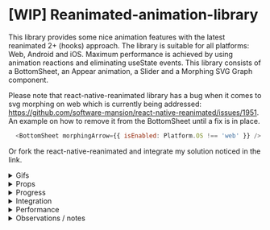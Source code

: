 # [WIP] Reanimated-animation-library
This library provides some nice animation features with the latest reanimated 2+ (hooks) approach. The library is suitable for all platforms: Web, Android and iOS. Maximum performance is achieved by using animation reactions and eliminating useState events. This library consists of a BottomSheet, an Appear animation, a Slider and a Morphing SVG Graph component.

Please note that react-native-reanimated library has a bug when it comes to svg morphing on web which is currently being addressed: https://github.com/software-mansion/react-native-reanimated/issues/1951. An example on how to remove it from the BottomSheet until a fix is in place.
```Javascript
  <BottomSheet morphingArrow={{ isEnabled: Platform.OS !== 'web' }} />
```

Or fork the react-native-reanimated and integrate my solution noticed in the link.

<details>
  <summary>Gifs</summary>
  
  ## BottomSheet
![Alt Text](https://media.giphy.com/media/Ik9LNWjdCMrvGg5ToJ/giphy.gif)
![Alt Text](https://media.giphy.com/media/HF6U0tvtuE7UQra27j/giphy.gif)
![Alt Text](https://media.giphy.com/media/z386AcY2dPdthZLJKz/giphy.gif)
</details>
<details>
  <summary>Props</summary>
  
  ## BottomSheet
  
  | Prop | Type | Description | 
| :--- | :---: | :---:|
  | scrollY | Animated.SharedValue<number> | An outside prop that can be connected to the BottomSheet. Then it reacts to other scroll events
  | snapEffectDirection | Animated.SharedValue<string> | Used together with SnapEffect component. It tells the BottomSheet how to react to the effect. Please look in examples for more information
  | snapPointBottom* | number | this prop is required for the BottomSheet to work
  | isScrollableOffset | number | In some cases there can be a header or an outside component that will fill some of the screen. If this is the case then the BottomSheet needs to know the height dimensions of these components in order to determine scrollability correct.
  | isStaticOffset | number | Same concept as for isScrollableOffset but instead of determine scrollability then it determins when the snappable effect will be enabled / disabled. Etc. if the background content do not overlap the BottomSheet, then there is no need for the SnapEffect. This prop helps to finetune when this effect triggers
  | borderTopRightRadius and borderTopLeftRadius | number | Sets the border top radius'
  | backgroundColor | string | Sets the background color
  | contentComponent | node | Content component
  | footerComponent | node | Footer component
  | headerComponent | node | Header component
  | hideFooterOnCardCollapse | object | { isEnabled: boolean, offset: number }
  | hideContentOnCardCollapse | object | { isEnabled: boolean, offset: number }
  | scrollArrowTopComponent | node | Scroll arrow top component
  | scrollArrowBottomComponent | node | Scroll arrow bottom component
  | scrollArrows = { isEnabled: boolean, fill: string, dimensions: number, topArrowOffset: number, bottomArrowOffset: number } | object | When there is no scrollArrowBottom- or top component then this object can be used for styling the scroll arrows.
  | extraSnapPointBottomOffset | number | Minor differences occours depending on the Platform. This prop helps to get the perfect snap point on all platforms
  | header = { height: number } | object | If there is no header component then this object can be used to style the header
  | morphingArrow = { isEnabled: boolean, offset: number, fill: string } | object | As there currently is a bug on web when interpolating SVG's with reanimated, then the morphing arrow can be disabled for specific platforms using this prop
  | fadingScrollEdges = { isEnabled: boolean, androidFadingEdgeLength: number, iOSAndWebFadingEdgeHeight: number, nativeBackgroundColor: string, webBackgroundColorTop: { from: string to: string}, webBackgroundColorBottom: { from: string, to: string } | object | This prop ensures that there is a scrolling edge when the content is scrollable
  | getCurrentConfigRequest(config) | function | This function will provide the current configuration
  | onLayoutRequest(cardHeight) | function | In some use cases the card height of the BottomSheet might become useful
  | resetCardPosition | boolean | In some cases where there is no rerendering effect when changing screens etc. then this helper will ensure that the card will fold out nicely if its initially collapsed
  
</details>
<details>
  <summary>Progress</summary>
  
  ## Current progress
  
- [x] ScrollViewKeyboardAvoid. Personally I have had troubles using the KeyboardAvoidView from react-native where I am limited to only use one behaviour. This approach uses two behaviours at the same time with reanimated. First it manipulates the translationY position so the content container floats above the keyboard. Secondly it changes the height of the content container so a nice scroll-to-focused-input gets triggered. A minimum requirement for this approach to work is to use this library's ```<InputField />```. Multiple examples can be found in the project Example folder.
- [x] InputField. This is a component that is connected to the above ScrollViewKeyboardAvoid. When focused and the minimum requirements for ScrollViewKeyboardAvoid is met, then a smooth scroll-to-focused-input field event will trigger.
- [x] BottomSheet
  - [x] Static event: When background content is not scrollable then the background content should not be snappable
  - [x] Scroll arrows that appear / dissapear
  - [x] Fading scroll edges for alle platforms 
  - [x] Drag resistance when using the snap effect
  - [x] InputField component that accepts a unique id so no matter where the component is located then a nice scrollTo animation effect to the input field is achieved
  - [x] If the background content is not scrollable but there is content hiding behind the card, then make the component snappable so the card will collapse if the user tries to do a scroll gesture on the background content
  - [x] Morphing arrow that follows the Y axis animation of the card
  - [x] Card is collapsable by either clicking, gesturing, overlapping from scroll to pan gesture or scrolling the background content
  - [x] The card should be able to handle input fields. When an input field is pressed, then the keyboard should press the card upwards and a scrolling animation should scroll to the input field
  - [x] Add a ScrollView component in a PanGestureHandler component
  - [x] iOS + Android: Overlap from a scrolling gesture to a pan gesture by creating a scroll-to-top snapping effect
  - [x] Basic animation features (scrolling and pan gesture event)
  - [x] Header component
  - [x] Content component
  - [x] Footer component
- [ ] Appear
- [ ] Slider
- [ ] Morphing SVG Graph
- [ ] Unit tests
</details>
<details>
  <summary>Integration</summary>
  
## React integration
```Javascript
import React from 'react';
import { Platform, useWindowDimensions } from 'react-native';
import styled from 'styled-components/native';
import Animated, {
  useSharedValue,
  useAnimatedScrollHandler,
  useAnimatedRef,
} from 'react-native-reanimated';
import { BottomSheet, SnapEffect } from '@marcuzgabriel/reanimated-animation-library';

const HEADER_HEIGHT = 50;
const EXTRA_SNAP_POINT_OFFSET = 30;

const isAndroid = Platform.OS === 'android';

const fakeScrollItem = [
  {
    text: `Lorem ipsum dolor sit amet, consectetur adipiscing elit, sed do eiusmod tempor incididunt
  ut labore et dolore magna aliqua. Ut enim ad minim veniam, quis nostrud exercitation ullamco
  laboris nisi ut aliquip ex ea commodo consequat. Duis aute irure dolor in reprehenderit in
  voluptate velit esse cillum dolore eu fugiat nulla pariatur.
`,
  },
];

const Wrapper = styled.View<{ windowHeight: number }>`
  position: relative;
  height: ${({ windowHeight }): number => windowHeight}px;
  width: 100%;
`;

const Content = styled.View`
  width: 100%;
  height: 400;
  background-color: purple;
`;

const Header = styled.View`
  width: 100%;
  height: 100px;
  background: black;
  justify
`;

const Text = styled.Text``;

const FakeContentWrapper = styled.View<{ windowHeight: number }>`
  background: white;
  height: ${({ windowHeight }): number => windowHeight}px;
  width: 100%;
  padding: 32px 16px;
`;

const ScrollViewWithSnapEffect: React.FC = () => {
  const scrollViewRef = useAnimatedRef<Animated.ScrollView>();
  const scrollY = useSharedValue(0);
  const cardHeight = useSharedValue(0);
  const snapEffectDirection = useSharedValue('');

  const windowHeight = useWindowDimensions().height;

  const onScrollHandler = useAnimatedScrollHandler({
    onScroll: e => {
      scrollY.value = e.contentOffset.y;
    },
  });

  return (
    <Wrapper windowHeight={windowHeight}>
      <Animated.ScrollView
        ref={scrollViewRef}
        bounces={false}
        alwaysBounceVertical={false}
        onScroll={onScrollHandler}
        scrollEventThrottle={16}
      >
        <SnapEffect cardHeight={cardHeight} snapEffectDirection={snapEffectDirection}>
          {fakeScrollItem.map(({ text }, i) => (
            <FakeContentWrapper windowHeight={windowHeight} key={`${i}_${text}`}>
              <Text>{text}</Text>
            </FakeContentWrapper>
          ))}
        </SnapEffect>
      </Animated.ScrollView>
      <BottomSheet
        scrollY={scrollY}
        fadingScrollEdges={{ isEnabled: false }}
        morphingArrow={{ isEnabled: Platform.OS !=='web', offset: 20 }}
        keyboardAvoidBottomMargin={isAndroid ? 16 : 0}
        snapEffectDirection={snapEffectDirection}
        snapPointBottom={HEADER_HEIGHT + EXTRA_SNAP_POINT_OFFSET}
        onLayoutRequest={(height: number): void => {
          cardHeight.value = height;
        }}
        contentComponent={<Content />}
      />
    </Wrapper>
  );
};

export default ScrollViewWithSnapEffect;
```
  
## Expo integration
npm install @marcuzgabriel/reanimated-animation-library@1.0.0
https://github.com/marcuzgabriel/reanimated-animation-library/packages/813007

Update app.json accordingly and remember to pod install and build the projects properly.
```Javascript
{
  "name": "MyTSProject",
  "displayName": "MyTSProject",
  "expo": {
    "name": "MyTSProject",
    "slug": "MyTSProject",
    "version": "1.0.0",
    "assetBundlePatterns": [
      "**/*"
    ],
    "web": {
      "build": {
        "babel": {
          "include": [
            "@marcuzgabriel/reanimated-animation-library"
          ]
        }
      }
    }
  }
}
```
</details>
<details>
  <summary>Performance</summary>
  
  ## Performance observations
The only time a performance decrease occours is when the native keyboad appears. This type of performance decrease will always happend with or without reanimated. If you experience any other performance decrease, please let me know :)
</details>
<details>
  <summary>Observations / notes</summary>
  
## Observations
Latest react-native-gesture-handler version vs old and latest react-native-reanimated vs old

| Package | Platform | Observations / bugs |
| :--- | :---: | :---: |
| #react-native-reanimated | web | The package has a bug on web when it comes to interpolating SVG's. https://github.com/software-mansion/react-native-reanimated/issues/1951 |
| #react-native-gesture-handler | all | There are quite some limitation from previously. Before react-native-gesture-handler handled the touches automatically with no further control to it. Now all pan gestures needs to be controlled with waitFor and simoustanously.
| #react-native-gesture-handler | web & Android |  react-native-gesture-handler and the props waitFor and simultaneously don't work properly for either web or Android. The behaviourial indefferences can be observed when you play around with simultaneously handlers. On iOS simultaneously handlers follow along (works as expected) where on Android and web they don't. Please ask if you need an example. https://github.com/software-mansion/react-native-gesture-handler/issues/420 https://github.com/software-mansion/react-native-gesture-handler/issues/927 |
| #useAnimatedGestureHandler | all | this approach is nice for simple use case but has no gesture state control. The same goes for useAnimatedScrollHander. Mixing, constraining and manipulating gestures directly is no longer achievably.
| #useAnimatedReaction | all | The oldschool approach with react-native-animated have a global scope for animations also known as the <Animation.Code> scope where values from different events can be mixed together and manipulated in direct time. It is rather difficult to achieve the same flexibility with the new hooks approach. Positively the new approach is probably more effective with the hooks and provides a smoother animation experience. useAnimatedReaction scope is the hook that comes the closest to <Animation.Code>
| #react-native-reanimated | all | A much better control of animations is now achieveable with HOA's (higher-order animations) as the animations functions as a first-class citizen. A few examples can be found in the library under ./src/hoas |
| #useWindowDimensions | Android | A micro difference occours when setting the child height within a Animated.ScrollView component to the window height with the use of useWindowDimensions. When exctracting the child height with (onContentSizeChange) then the height says 683.4285888671875 vs the windowheight 683.4285714285714. An offset constant is therefore needed to determine scrollability.
| simulator update behaviour | all | As reanimated is using worklets and other functionality that runs on a different thread, then a change in props might first work when the simulator is refreshed
| #useAnimatedStyle | iOS | Avoid attach dependencies to this type of hook. Freezing behaviour is likely to occour. Have multiple examples where iOS crashes without any further information.
| #useAnimatedStyle | iOS | Had big challenges interpolating / manipulating zIndex through useAnimatedStyle. It crashes on iOS simulator but not on a real device.
| #react-native-reanimated | all | As a programmer there is little to no information on why a worklet crashes in the console. The troubleshooting with reanimated is therefore (from a personal point of view) quite messy and time consuming.
| #react-native-reanimated | iOS | Rarely the simulator can crash when selecting an input field that also have an animation. When the crash occours it is reproducable until the moment the metro bundler and simulator is refreshed. The crash is not reproducable on a real device.
| debugging | all | Debugging tool has to be flipper: Turbomodules on the native side is not supported with Chrome software-mansion/react-native-reanimated#1663
| useAnimatedStyle | web | It is not possible to have both a translate and interpolate opacity animation at the same time. Flickering will occour.
